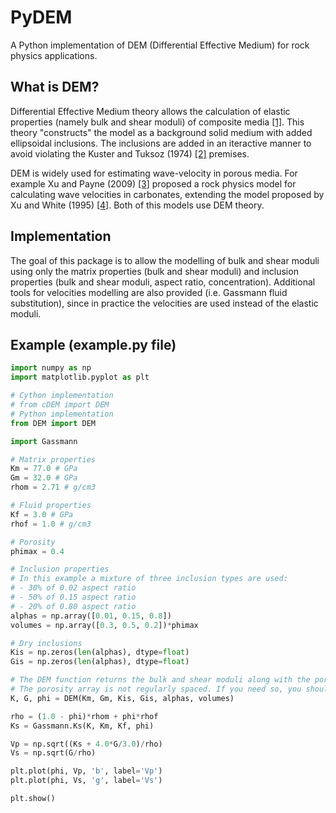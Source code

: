# PyDEM

A Python implementation of DEM (Differential Effective Medium) for rock physics applications.

## What is DEM?

Differential Effective Medium theory allows the calculation of elastic properties (namely bulk and shear moduli) of composite media [\[1\]][1]. This theory "constructs" the model as a background solid medium with added ellipsoidal inclusions. The inclusions are added in an iteractive manner to avoid violating the Kuster and Tuksoz (1974) [\[2\]][2] premises.

DEM is widely used for estimating wave-velocity in porous media. For example Xu and Payne (2009) [\[3\]][3] proposed a rock physics model for calculating wave velocities in carbonates, extending the model proposed by Xu and White (1995) [\[4\]][4]. Both of this models use DEM theory.

[1]: http://asa.scitation.org/doi/pdf/10.1121/1.385172
[2]: http://geophysics.geoscienceworld.org/content/39/5/587
[3]: http://library.seg.org/doi/abs/10.1190/1.3064148?journalCode=leedff
[4]: http://onlinelibrary.wiley.com/doi/10.1111/j.1365-2478.1995.tb00126.x/abstract

## Implementation

The goal of this package is to allow the modelling of bulk and shear moduli using only the matrix properties (bulk and shear moduli) and inclusion properties (bulk and shear moduli, aspect ratio, concentration). Additional tools for velocities modelling are also provided (i.e. Gassmann fluid substitution), since in practice the velocities are used instead of the elastic moduli.

## Example (example.py file)

``` Python
import numpy as np
import matplotlib.pyplot as plt

# Cython implementation
# from cDEM import DEM
# Python implementation
from DEM import DEM

import Gassmann

# Matrix properties
Km = 77.0 # GPa
Gm = 32.0 # GPa
rhom = 2.71 # g/cm3

# Fluid properties
Kf = 3.0 # GPa
rhof = 1.0 # g/cm3

# Porosity
phimax = 0.4

# Inclusion properties
# In this example a mixture of three inclusion types are used:
# - 30% of 0.02 aspect ratio
# - 50% of 0.15 aspect ratio
# - 20% of 0.80 aspect ratio
alphas = np.array([0.01, 0.15, 0.8])
volumes = np.array([0.3, 0.5, 0.2])*phimax

# Dry inclusions
Kis = np.zeros(len(alphas), dtype=float)
Gis = np.zeros(len(alphas), dtype=float)

# The DEM function returns the bulk and shear moduli along with the porosity array to match them.
# The porosity array is not regularly spaced. If you need so, you should reinterpolate.
K, G, phi = DEM(Km, Gm, Kis, Gis, alphas, volumes)

rho = (1.0 - phi)*rhom + phi*rhof
Ks = Gassmann.Ks(K, Km, Kf, phi)

Vp = np.sqrt((Ks + 4.0*G/3.0)/rho)
Vs = np.sqrt(G/rho)

plt.plot(phi, Vp, 'b', label='Vp')
plt.plot(phi, Vs, 'g', label='Vs')

plt.show()
```


